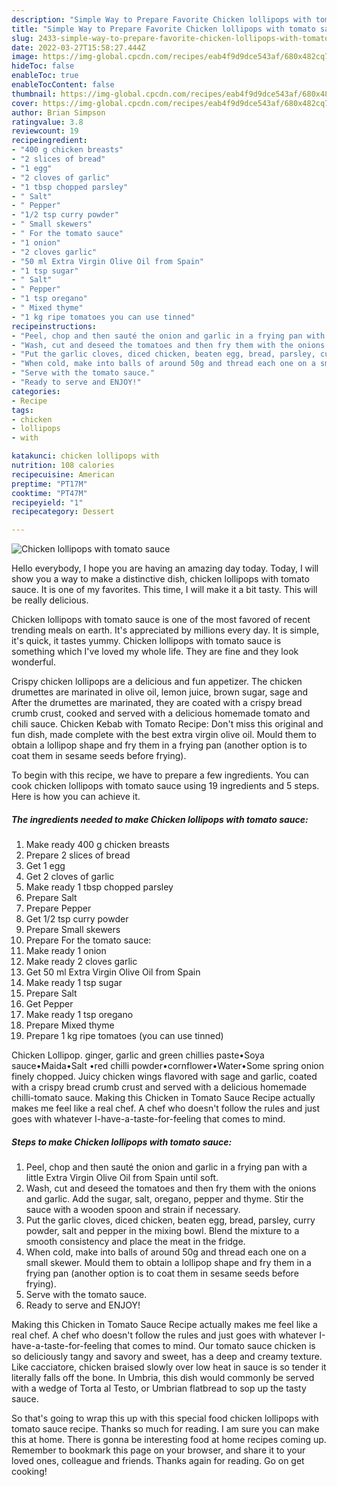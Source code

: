 ```yaml
---
description: "Simple Way to Prepare Favorite Chicken lollipops with tomato sauce"
title: "Simple Way to Prepare Favorite Chicken lollipops with tomato sauce"
slug: 2433-simple-way-to-prepare-favorite-chicken-lollipops-with-tomato-sauce
date: 2022-03-27T15:58:27.444Z
image: https://img-global.cpcdn.com/recipes/eab4f9d9dce543af/680x482cq70/chicken-lollipops-with-tomato-sauce-recipe-main-photo.jpg
hideToc: false
enableToc: true
enableTocContent: false
thumbnail: https://img-global.cpcdn.com/recipes/eab4f9d9dce543af/680x482cq70/chicken-lollipops-with-tomato-sauce-recipe-main-photo.jpg
cover: https://img-global.cpcdn.com/recipes/eab4f9d9dce543af/680x482cq70/chicken-lollipops-with-tomato-sauce-recipe-main-photo.jpg
author: Brian Simpson
ratingvalue: 3.8
reviewcount: 19
recipeingredient:
- "400 g chicken breasts"
- "2 slices of bread"
- "1 egg"
- "2 cloves of garlic"
- "1 tbsp chopped parsley"
- " Salt"
- " Pepper"
- "1/2 tsp curry powder"
- " Small skewers"
- " For the tomato sauce"
- "1 onion"
- "2 cloves garlic"
- "50 ml Extra Virgin Olive Oil from Spain"
- "1 tsp sugar"
- " Salt"
- " Pepper"
- "1 tsp oregano"
- " Mixed thyme"
- "1 kg ripe tomatoes you can use tinned"
recipeinstructions:
- "Peel, chop and then sauté the onion and garlic in a frying pan with a little Extra Virgin Olive Oil from Spain until soft."
- "Wash, cut and deseed the tomatoes and then fry them with the onions and garlic. Add the sugar, salt, oregano, pepper and thyme. Stir the sauce with a wooden spoon and strain if necessary."
- "Put the garlic cloves, diced chicken, beaten egg, bread, parsley, curry powder, salt and pepper in the mixing bowl. Blend the mixture to a smooth consistency and place the meat in the fridge."
- "When cold, make into balls of around 50g and thread each one on a small skewer. Mould them to obtain a lollipop shape and fry them in a frying pan (another option is to coat them in sesame seeds before frying)."
- "Serve with the tomato sauce."
- "Ready to serve and ENJOY!"
categories:
- Recipe
tags:
- chicken
- lollipops
- with

katakunci: chicken lollipops with 
nutrition: 108 calories
recipecuisine: American
preptime: "PT17M"
cooktime: "PT47M"
recipeyield: "1"
recipecategory: Dessert

---
```



![Chicken lollipops with tomato sauce](https://img-global.cpcdn.com/recipes/eab4f9d9dce543af/680x482cq70/chicken-lollipops-with-tomato-sauce-recipe-main-photo.jpg)

Hello everybody, I hope you are having an amazing day today. Today, I will show you a way to make a distinctive dish, chicken lollipops with tomato sauce. It is one of my favorites. This time, I will make it a bit tasty. This will be really delicious.

Chicken lollipops with tomato sauce is one of the most favored of recent trending meals on earth. It's appreciated by millions every day. It is simple, it's quick, it tastes yummy. Chicken lollipops with tomato sauce is something which I've loved my whole life. They are fine and they look wonderful.

Crispy chicken lollipops are a delicious and fun appetizer. The chicken drumettes are marinated in olive oil, lemon juice, brown sugar, sage and After the drumettes are marinated, they are coated with a crispy bread crumb crust, cooked and served with a delicious homemade tomato and chili sauce. Chicken Kebab with Tomato Recipe: Don&#39;t miss this original and fun dish, made complete with the best extra virgin olive oil. Mould them to obtain a lollipop shape and fry them in a frying pan (another option is to coat them in sesame seeds before frying).


To begin with this recipe, we have to prepare a few ingredients. You can cook chicken lollipops with tomato sauce using 19 ingredients and 5 steps. Here is how you can achieve it.

<!--inarticleads1-->

##### The ingredients needed to make Chicken lollipops with tomato sauce:

1. Make ready 400 g chicken breasts
1. Prepare 2 slices of bread
1. Get 1 egg
1. Get 2 cloves of garlic
1. Make ready 1 tbsp chopped parsley
1. Prepare  Salt
1. Prepare  Pepper
1. Get 1/2 tsp curry powder
1. Prepare  Small skewers
1. Prepare  For the tomato sauce:
1. Make ready 1 onion
1. Make ready 2 cloves garlic
1. Get 50 ml Extra Virgin Olive Oil from Spain
1. Make ready 1 tsp sugar
1. Prepare  Salt
1. Get  Pepper
1. Make ready 1 tsp oregano
1. Prepare  Mixed thyme
1. Prepare 1 kg ripe tomatoes (you can use tinned)


Chicken Lollipop. ginger, garlic and green chillies paste•Soya sauce•Maida•Salt •red chilli powder•cornflower•Water•Some spring onion finely chopped. Juicy chicken wings flavored with sage and garlic, coated with a crispy bread crumb crust and served with a delicious homemade chilli-tomato sauce. Making this Chicken in Tomato Sauce Recipe actually makes me feel like a real chef. A chef who doesn&#39;t follow the rules and just goes with whatever I-have-a-taste-for-feeling that comes to mind. 

<!--inarticleads2-->

##### Steps to make Chicken lollipops with tomato sauce:

1. Peel, chop and then sauté the onion and garlic in a frying pan with a little Extra Virgin Olive Oil from Spain until soft.
1. Wash, cut and deseed the tomatoes and then fry them with the onions and garlic. Add the sugar, salt, oregano, pepper and thyme. Stir the sauce with a wooden spoon and strain if necessary.
1. Put the garlic cloves, diced chicken, beaten egg, bread, parsley, curry powder, salt and pepper in the mixing bowl. Blend the mixture to a smooth consistency and place the meat in the fridge.
1. When cold, make into balls of around 50g and thread each one on a small skewer. Mould them to obtain a lollipop shape and fry them in a frying pan (another option is to coat them in sesame seeds before frying).
1. Serve with the tomato sauce.
1. Ready to serve and ENJOY!

Making this Chicken in Tomato Sauce Recipe actually makes me feel like a real chef. A chef who doesn&#39;t follow the rules and just goes with whatever I-have-a-taste-for-feeling that comes to mind. Our tomato sauce chicken is so deliciously tangy and savory and sweet, has a deep and creamy texture. Like cacciatore, chicken braised slowly over low heat in sauce is so tender it literally falls off the bone. In Umbria, this dish would commonly be served with a wedge of Torta al Testo, or Umbrian flatbread to sop up the tasty sauce. 

So that's going to wrap this up with this special food chicken lollipops with tomato sauce recipe. Thanks so much for reading. I am sure you can make this at home. There is gonna be interesting food at home recipes coming up. Remember to bookmark this page on your browser, and share it to your loved ones, colleague and friends. Thanks again for reading. Go on get cooking!
